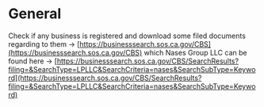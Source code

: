 # General

Check if any business is registered and download some filed documents regarding to them -&gt; [https://businesssearch.sos.ca.gov/CBS](https://businesssearch.sos.ca.gov/CBS) which Nases Group LLC can be found here -&gt; [https://businesssearch.sos.ca.gov/CBS/SearchResults?filing=&SearchType=LPLLC&SearchCriteria=nases&SearchSubType=Keyword](https://businesssearch.sos.ca.gov/CBS/SearchResults?filing=&SearchType=LPLLC&SearchCriteria=nases&SearchSubType=Keyword)







